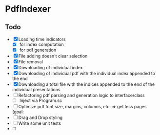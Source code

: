 # PdfIndexer

## Todo

- [x] Loading time indicators
    - [x] for index computation
    - [x] for pdf generation
- [x] File adding doesn't clear selection
- [x] File removal
- [x] Downloading of individual index
- [x] Downloading of individual pdf with the individual index appended to the end
- [x] Downloading a total file with the indices appended to the end of the individual presentations
- [ ] Refactoring pdf parsing and generation logic to interface/class
    - [ ] Inject via Program.sc
- [ ] Optimize pdf font size, margins, columns, etc. => get less pages (goal: 
- [ ] Drag and Drop styling
- [ ] Write some unit tests
- [ ]  